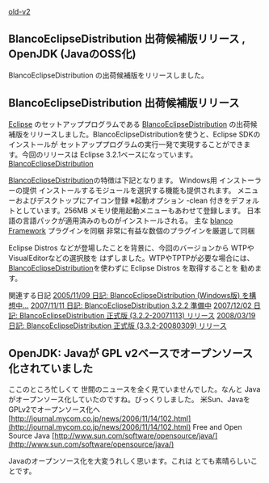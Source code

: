 [old-v2](ig061205-orig.html)

## BlancoEclipseDistribution 出荷候補版リリース , OpenJDK (JavaのOSS化)

BlancoEclipseDistribution の出荷候補版をリリースしました。






## BlancoEclipseDistribution 出荷候補版リリース


[Eclipse](http://www.igapyon.jp/igapyon/diary/keyword/eclipse.html) のセットアッププログラムである [BlancoEclipseDistribution](http://www.igapyon.jp/blanco/blancoeclipsedistribution.html)
の出荷候補版をリリースしました。BlancoEclipseDistributionを使うと、Eclipse SDKのインストールが セットアッププログラムの実行一発で実現することができます。今回のリリースは
Eclipse 3.2.1ベースになっています。
[BlancoEclipseDistribution](http://www.igapyon.jp/blanco/blancoeclipsedistribution.html)


[BlancoEclipseDistribution](http://www.igapyon.jp/blanco/blancoeclipsedistribution.html)の特徴は下記となります。
Windows用 インストーラーの提供
  インストールするモジュールを選択する機能も提供されます。
  メニューおよびデスクトップにアイコン登録
  ※起動オプション -clean 付きをデフォルトとしています。256MB メモリ使用起動メニューもあわせて登録します。
  日本語の言語パックが適用済みのものがインストールされる。
  主な [blanco Framework](http://www.igapyon.jp/blanco/blanco.ja.html) プラグインを同梱
  非常に有益な数個のプラグインを厳選して同梱


Eclipse Distros などが登場したことを背景に、今回のバージョンから WTPやVisualEditorなどの選択肢を はずしました。WTPやTPTPが必要な場合には、[BlancoEclipseDistribution](http://www.igapyon.jp/blanco/blancoeclipsedistribution.html)を使わずに
Eclipse Distros を取得することを 勧めます。

関連する日記
[2005/11/09 日記: BlancoEclipseDistribution (Windows版) を構想中…](../2005/ig051109.html)
  [2007/11/11 日記: BlancoEclipseDistribution 3.2.2 準備中](../2007/ig071111.html)
  [2007/12/02 日記: BlancoEclipseDistribution 正式版 (3.2.2-20071113) リリース](../2007/ig071202.html)
  [2008/03/19 日記: BlancoEclipseDistribution 正式版 (3.3.2-20080309) リリース](../2008/ig080319.html)


## OpenJDK: Javaが GPL v2ベースでオープンソース化されていました


ここのところ忙しくて 世間のニュースを全く見ていませんでした。なんと Javaがオープンソース化していたのですね。びっくりしました。
米Sun、JavaをGPLv2でオープンソース化へ
  [http://journal.mycom.co.jp/news/2006/11/14/102.html](http://journal.mycom.co.jp/news/2006/11/14/102.html)
  Free and Open Source Java
  [http://www.sun.com/software/opensource/java/](http://www.sun.com/software/opensource/java/)


Javaのオープンソース化を大変うれしく思います。これは とても素晴らしいことです。